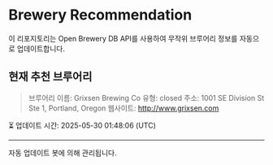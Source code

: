 # Brewery Recommendation

이 리포지토리는 Open Brewery DB API를 사용하여 무작위 브루어리 정보를 자동으로 업데이트합니다.

## 현재 추천 브루어리
> 브루어리 이름: Grixsen Brewing Co
유형: closed
주소: 1001 SE Division St Ste 1, Portland, Oregon
웹사이트: http://www.grixsen.com

⏳ 업데이트 시간: 2025-05-30 01:48:06 (UTC)

---
자동 업데이트 봇에 의해 관리됩니다.